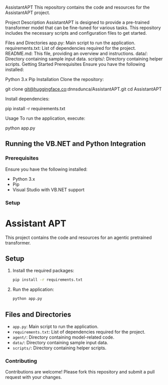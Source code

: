 AssistantAPT
This repository contains the code and resources for the AssistantAPT project.

Project Description
AssistantAPT is designed to provide a pre-trained transformer model that can be fine-tuned for various tasks. This repository includes the necessary scripts and configuration files to get started.

Files and Directories
app.py: Main script to run the application.
requirements.txt: List of dependencies required for the project.
README.md: This file, providing an overview and instructions.
data/: Directory containing sample input data.
scripts/: Directory containing helper scripts.
Getting Started
Prerequisites
Ensure you have the following installed:

Python 3.x
Pip
Installation
Clone the repository:

git clone git@huggingface.co:dnnsdunca/AssistantAPT.git
cd AssistantAPT

Install dependencies:

pip install -r requirements.txt

Usage
To run the application, execute:

python app.py

## Running the VB.NET and Python Integration

### Prerequisites

Ensure you have the following installed:
- Python 3.x
- Pip
- Visual Studio with VB.NET support

### Setup

# Assistant APT

This project contains the code and resources for an agentic pretrained transformer.

## Setup

1. Install the required packages:
    ```bash
    pip install -r requirements.txt
    ```

2. Run the application:
    ```bash
    python app.py
    ```

## Files and Directories

- `app.py`: Main script to run the application.
- `requirements.txt`: List of dependencies required for the project.
- `agent/`: Directory containing model-related code.
- `data/`: Directory containing sample input data.
- `scripts/`: Directory containing helper scripts.


### Contributing

Contributions are welcome! Please fork this repository and submit a pull request with your changes.
